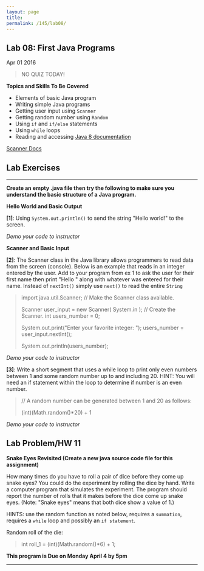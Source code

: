 ```yaml
---
layout: page
title: 
permalink: /145/lab08/
---
```


Lab 08: First Java Programs
---

Apr 01 2016

>	NO QUIZ TODAY!

**Topics and Skills To Be Covered**

* Elements of basic Java program
* Writing simple Java programs
* Getting user input using ```Scanner```
* Getting random number using ```Random```
* Using ```if``` and ```if/else``` statements
* Using ```while``` loops
* Reading and accessing [Java 8 documentation](http://docs.oracle.com/javase/8/docs/api/)


[Scanner Docs](http://docs.oracle.com/javase/8/docs/api/java/util/Scanner.html)

Lab Exercises
---

---

**Create an empty .java file then try the following to make sure you understand the basic structure of a Java program.**

__Hello World and Basic Output__

**[1]**: Using ```System.out.println()``` to send the string "Hello world!" to the screen.

*Demo your code to instructor*

__Scanner and Basic Input__

**[2]**: The Scanner class in the Java library allows programmers to read data from the screen (console). Below is an example that reads in an integer entered by the user. Add to your program from ex 1 to ask the user for their first name then print "Hello " along with whatever was entered for their name. Instead of ```nextInt()``` simply use ```next()``` to read the entire ```String```

>	import java.util.Scanner;  // Make the Scanner class available.
>
>
>	Scanner user_input = new Scanner( System.in );  // Create the Scanner.
> 	int users_number = 0;
>
>	System.out.print("Enter your favorite integer: ");
>	users_number = user_input.nextInt();
> 
>	System.out.println(users_number);
> 

*Demo your code to instructor*


**[3]**: Write a short segment that uses a while loop to print only even numbers between 1 and some random number up to and including 20. HINT: You will need an if statement within the loop to determine if number is an even number.

>	// A random number can be generated between 1 and 20 as follows:
>
>	(int)(Math.random()*20) + 1

*Demo your code to instructor*


Lab Problem/HW 11
---

**Snake Eyes Revisited (Create a new java source code file for this assignment)**


How many times do you have to roll a pair of dice before they come up snake eyes? You could do the experiment by rolling the dice by hand. Write a computer program that simulates the experiment. The program should report the number of rolls that it makes before the dice come up snake eyes. (Note: "Snake eyes" means that both dice show a value of 1.) 

HINTS: use the random function as noted below, requires a ```summation```, requires a ```while``` loop and possibly an ```if statement```.

Random roll of the die:

>	int roll_1 = (int)(Math.random()*6) + 1;


**This program is Due on Monday April 4 by 5pm**

---
